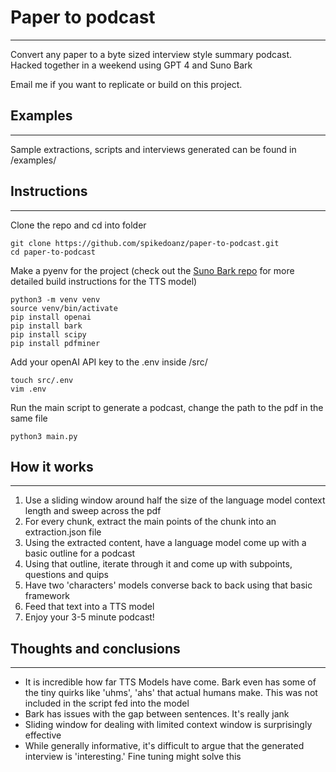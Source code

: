 # Paper to podcast #
---

Convert any paper to a byte sized interview style summary podcast. Hacked together in a weekend using GPT 4 and Suno Bark

Email me if you want to replicate or build on this project. 

## Examples ##
---

Sample extractions, scripts and interviews generated can be found in /examples/

## Instructions ##
---

Clone the repo and cd into folder

```
git clone https://github.com/spikedoanz/paper-to-podcast.git
cd paper-to-podcast
```



Make a pyenv for the project (check out the [Suno Bark repo](https://github.com/suno-ai/bark) for more detailed build instructions for the TTS model)
```
python3 -m venv venv
source venv/bin/activate
pip install openai
pip install bark
pip install scipy
pip install pdfminer
```


Add your openAI API key to the .env inside /src/
```
touch src/.env
vim .env
```

Run the main script to generate a podcast, change the path to the pdf in the same file
```
python3 main.py
```


## How it works ##
---

1. Use a sliding window around half the size of the language model context length and sweep across the pdf
2. For every chunk, extract the main points of the chunk into an extraction.json file
3. Using the extracted content, have a language model come up with a basic outline for a podcast
4. Using that outline, iterate through it and come up with subpoints, questions and quips
5. Have two 'characters' models converse back to back using that basic framework
6. Feed that text into a TTS model
7. Enjoy your 3-5 minute podcast!

## Thoughts and conclusions ##
---
- It is incredible how far TTS Models have come. Bark even has some of the tiny quirks like 'uhms', 'ahs' that actual humans make. This was not included in the script fed into the model
- Bark has issues with the gap between sentences. It's really jank
- Sliding window for dealing with limited context window is surprisingly effective
- While generally informative, it's difficult to argue that the generated interview is 'interesting.' Fine tuning might solve this
